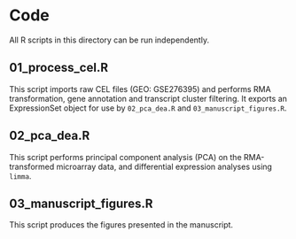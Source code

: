 # Code

All R scripts in this directory can be run independently.

## 01_process_cel.R
This script imports raw CEL files (GEO: GSE276395) and performs RMA transformation, gene annotation and transcript cluster filtering. It exports an ExpressionSet  object for use by `02_pca_dea.R` and `03_manuscript_figures.R`.

## 02_pca_dea.R
This script performs principal component analysis (PCA) on the RMA-transformed microarray data, and differential expression analyses using `limma`.

## 03_manuscript_figures.R
This script produces the figures presented in the manuscript.
